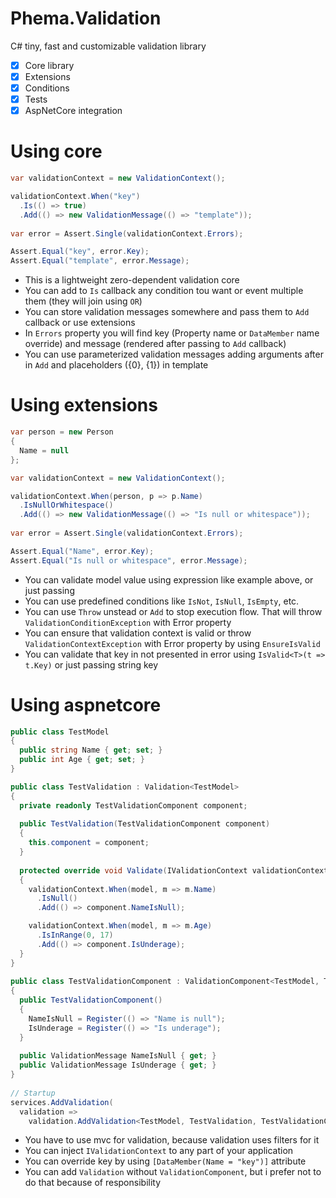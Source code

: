 # Phema.Validation

C# tiny, fast and customizable validation library

- [x] Core library
- [x] Extensions
- [x] Conditions
- [x] Tests
- [x] AspNetCore integration

# Using core
```csharp
var validationContext = new ValidationContext();

validationContext.When("key")
  .Is(() => true)
  .Add(() => new ValidationMessage(() => "template"));
  
var error = Assert.Single(validationContext.Errors);

Assert.Equal("key", error.Key);
Assert.Equal("template", error.Message);
```
- This is a lightweight zero-dependent validation core
- You can add to `Is` callback any condition tou want or event multiple them (they will join using `OR`)
- You can store validation messages somewhere and pass them to `Add` callback or use extensions
- In `Errors` property you will find key (Property name or `DataMember` name override) and message (rendered after passing to `Add` callback)
- You can use parameterized validation messages adding arguments after in `Add` and placeholders ({0}, {1}) in template

# Using extensions
```csharp
var person = new Person
{
  Name = null
};

var validationContext = new ValidationContext();

validationContext.When(person, p => p.Name)
  .IsNullOrWhitespace()
  .Add(() => new ValidationMessage(() => "Is null or whitespace"));
  
var error = Assert.Single(validationContext.Errors);

Assert.Equal("Name", error.Key);
Assert.Equal("Is null or whitespace", error.Message);
```
- You can validate model value using expression like example above, or just passing <T>
- You can use predefined conditions like `IsNot`, `IsNull`, `IsEmpty`, etc.
- You can use `Throw` unstead or `Add` to stop execution flow. That will throw `ValidationConditionException` with Error property
- You can ensure that validation context is valid or throw `ValidationContextException` with Error property by using `EnsureIsValid`
- You can validate that key in not presented in error using `IsValid<T>(t => t.Key)` or just passing string key

# Using aspnetcore
```csharp
public class TestModel
{
  public string Name { get; set; }
  public int Age { get; set; }
}

public class TestValidation : Validation<TestModel>
{
  private readonly TestValidationComponent component;
  
  public TestValidation(TestValidationComponent component)
  {
    this.component = component;
  }
		
  protected override void Validate(IValidationContext validationContext, TestModel model)
  {
    validationContext.When(model, m => m.Name)
      .IsNull()
      .Add(() => component.NameIsNull);

    validationContext.When(model, m => m.Age)
      .IsInRange(0, 17)
      .Add(() => component.IsUnderage);
  }
}
	
public class TestValidationComponent : ValidationComponent<TestModel, TestValidation>
{
  public TestValidationComponent()
  {
    NameIsNull = Register(() => "Name is null");
    IsUnderage = Register(() => "Is underage");
  }
  
  public ValidationMessage NameIsNull { get; }
  public ValidationMessage IsUnderage { get; }
}
  
// Startup
services.AddValidation(
  validation => 
    validation.AddValidation<TestModel, TestValidation, TestValidationComponent>());
```
- You have to use mvc for validation, because validation uses filters for it
- You can inject `IValidationContext` to any part of your application
- You can override key by using `[DataMember(Name = "key")]` attribute
- You can add `Validation` without `ValidationComponent`, but i prefer not to do that because of responsibility 
